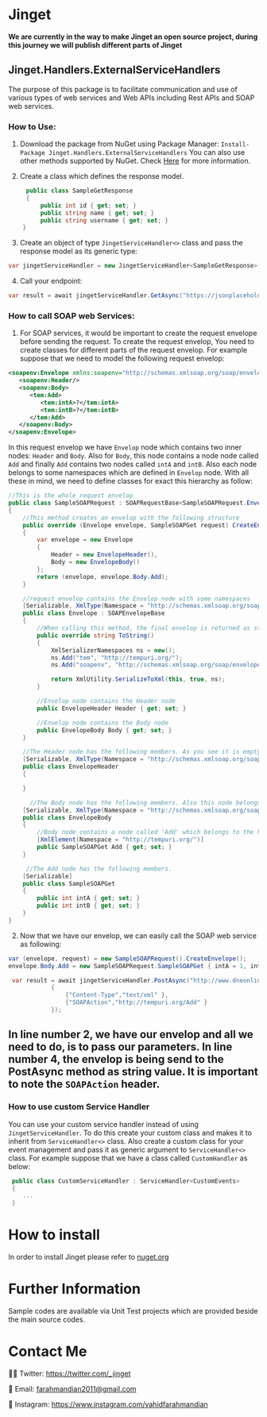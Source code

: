 # Jinget

**We are currently in the way to make Jinget an open source project, during this journey we will publish different parts of Jinget**

## Jinget.Handlers.ExternalServiceHandlers
The purpose of this package is to facilitate communication and use of various types of web services and Web APIs including Rest APIs and SOAP web services.

### How to Use:

1.  Download the package from NuGet using Package Manager:
`Install-Package Jinget.Handlers.ExternalServiceHandlers`
You can also use other methods supported by NuGet. Check [Here](https://www.nuget.org/packages/Jinget.Handlers.ExternalServiceHandlers "Here") for more information.

2. Create a class which defines the response model. 
```csharp
     public class SampleGetResponse
     {
         public int id { get; set; }
         public string name { get; set; }
         public string username { get; set; }
    }
```

3. Create an object of type `JingetServiceHandler<>` class and pass the response model as its generic type:
```csharp
var jingetServiceHandler = new JingetServiceHandler<SampleGetResponse>();
```

4. Call your endpoint:
```csharp
var result = await jingetServiceHandler.GetAsync("https://jsonplaceholder.typicode.com", "/users", true, null);
```

### How to call SOAP web Services:

1. For SOAP services, it would be important to create the request envelope before sending the request. To create the request envelop, You need to create classes for different parts of the request envelop. For example suppose that we need to model the following request envelop:
```xml
<soapenv:Envelope xmlns:soapenv="http://schemas.xmlsoap.org/soap/envelope/" xmlns:tem="http://tempuri.org/">
   <soapenv:Header/>
   <soapenv:Body>
      <tem:Add>
         <tem:intA>?</tem:intA>
         <tem:intB>?</tem:intB>
      </tem:Add>
   </soapenv:Body>
</soapenv:Envelope>
```
In this request envelop we have `Envelop` node which contains two inner nodes: `Header` and `Body`. Also for `Body`, this node contains a node node called `Add` and finally `Add` contains two nodes called `intA` and `intB`. Also each node belongs to some namespaces which are defined in `Envelop` node.
With all these in mind, we need to define classes for exact this hierarchy as follow:
```csharp
//This is the whole request envelop
public class SampleSOAPRequest : SOAPRequestBase<SampleSOAPRequest.Envelope, SampleSOAPRequest.SampleSOAPGet>
{
    //This method creates an envelop with the following structure
    public override (Envelope envelope, SampleSOAPGet request) CreateEnvelope()
    {
        var envelope = new Envelope
        {
            Header = new EnvelopeHeader(),
            Body = new EnvelopeBody()
        };
        return (envelope, envelope.Body.Add);
    }

    //request envelop contains the Envelop node with some namespaces
    [Serializable, XmlType(Namespace = "http://schemas.xmlsoap.org/soap/envelope/"), XmlRoot(Namespace = "http://schemas.xmlsoap.org/soap/envelope/")]
    public class Envelope : SOAPEnvelopeBase
    {
	    //When calling this method, the final envelop is returned as string value
        public override string ToString()
        {
            XmlSerializerNamespaces ns = new();
            ns.Add("tem", "http://tempuri.org/");
            ns.Add("soapenv", "http://schemas.xmlsoap.org/soap/envelope/");

            return XmlUtility.SerializeToXml(this, true, ns);
        }

        //Envelop node contains the Header node
        public EnvelopeHeader Header { get; set; }

        //Envelop node contains the Body node
        public EnvelopeBody Body { get; set; }
    }

    //The Header node has the following members. As you see it is empty. Also this node belongs to the http://schemas.xmlsoap.org/soap/envelope/ namespace
    [Serializable, XmlType(Namespace = "http://schemas.xmlsoap.org/soap/envelope/")]
    public class EnvelopeHeader
    {

    }

      //The Body node has the following members. Also this node belongs to the http://schemas.xmlsoap.org/soap/envelope/ namespace
    [Serializable, XmlType(Namespace = "http://schemas.xmlsoap.org/soap/envelope/")]
    public class EnvelopeBody
    {
	    //Body node contains a node called 'Add' which belongs to the http://schemas.xmlsoap.org/soap/envelope/ namespace
        [XmlElement(Namespace = "http://tempuri.org/")]
        public SampleSOAPGet Add { get; set; }
    }

     //The Add node has the following members.
    [Serializable]
    public class SampleSOAPGet
    {
        public int intA { get; set; }
        public int intB { get; set; }
    }
}
```

2. Now that we have our envelop, we can easily call the SOAP web service as following:
```csharp
var (envelope, request) = new SampleSOAPRequest().CreateEnvelope();
envelope.Body.Add = new SampleSOAPRequest.SampleSOAPGet { intA = 1, intB = 2 };

 var result = await jingetServiceHandler.PostAsync("http://www.dneonline.com/calculator.asmx", envelope.ToString(), true, new Dictionary<string, string>
            {
                {"Content-Type","text/xml" },
                {"SOAPAction","http://tempuri.org/Add" }
            });
```
In line number 2, we have our envelop and all we need to do, is to pass our parameters. In line number 4, the envelop is being send to the PostAsync method as string value. It is important to note the `SOAPAction` header.
------------
### How to use custom Service Handler

You can use your custom service handler instead of using `JingetServiceHandler`. To do this create your custom class and makes it to inherit from `ServiceHandler<>` class. Also create a custom class for your event management and pass it as generic argument to `ServiceHandler<>` class. 
For example suppose that we have a class called `CustomHandler` as below:
```csharp
 public class CustomServiceHandler : ServiceHandler<CustomEvents>
 {
	...
 }
```

# How to install
In order to install Jinget please refer to [nuget.org](https://www.nuget.org/packages/Jinget.Handlers.ExternalServiceHandlers "nuget.org")

# Further Information
Sample codes are available via Unit Test projects which are provided beside the main source codes.

# Contact Me
👨‍💻 Twitter: https://twitter.com/_jinget

📧 Email: farahmandian2011@gmail.com

📣 Instagram: https://www.instagram.com/vahidfarahmandian